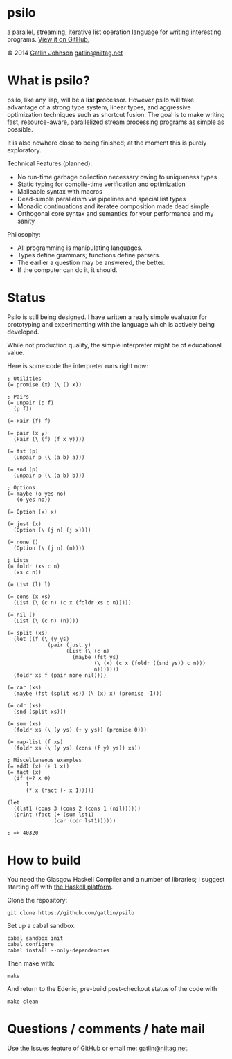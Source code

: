 psilo
=====

a parallel, streaming, iterative list operation language for writing interesting
programs. [View it on GitHub.](https://github.com/gatlin/psilo)

&copy; 2014 [Gatlin Johnson](http://niltag.net) <gatlin@niltag.net>

What is psilo?
===

psilo, like any lisp, will be a **lis**t **p**rocessor. However psilo will
take advantage of a strong type system, linear types, and aggressive
optimization techniques such as shortcut fusion. The goal is to make writing
fast, resource-aware, parallelized stream processing programs as simple as
possible.

It is also nowhere close to being finished; at the moment this is purely
exploratory.

Technical Features (planned):

- No run-time garbage collection necessary owing to uniqueness types
- Static typing for compile-time verification and optimization
- Malleable syntax with macros
- Dead-simple parallelism via pipelines and special list types
- Monadic continuations and iteratee composition made dead simple
- Orthogonal core syntax and semantics for your performance and my sanity

Philosophy:

- All programming is manipulating languages.
- Types define grammars; functions define parsers.
- The earlier a question may be answered, the better.
- If the computer can do it, it should.

Status
===

Psilo is still being designed. I have written a really simple evaluator for
prototyping and experimenting with the language which is actively being
developed.

While not production quality, the simple interpreter might be of educational
value.

Here is some code the interpreter runs right now:

    ; Utilities
    (= promise (x) (\ () x))

    ; Pairs
    (= unpair (p f)
      (p f))

    (= Pair (f) f)

    (= pair (x y)
      (Pair (\ (f) (f x y))))

    (= fst (p)
      (unpair p (\ (a b) a)))

    (= snd (p)
      (unpair p (\ (a b) b)))

    ; Options
    (= maybe (o yes no)
       (o yes no))

    (= Option (x) x)

    (= just (x)
      (Option (\ (j n) (j x))))

    (= none ()
      (Option (\ (j n) (n))))

    ; Lists
    (= foldr (xs c n)
      (xs c n))

    (= List (l) l)

    (= cons (x xs)
      (List (\ (c n) (c x (foldr xs c n)))))

    (= nil ()
      (List (\ (c n) (n))))

    (= split (xs)
      (let ((f (\ (y ys)
                 (pair (just y)
                       (List (\ (c n)
                         (maybe (fst ys)
                                (\ (x) (c x (foldr ((snd ys)) c n)))
                                n)))))))
      (foldr xs f (pair none nil))))

    (= car (xs)
      (maybe (fst (split xs)) (\ (x) x) (promise -1)))

    (= cdr (xs)
      (snd (split xs)))

    (= sum (xs)
      (foldr xs (\ (y ys) (+ y ys)) (promise 0)))

    (= map-list (f xs)
      (foldr xs (\ (y ys) (cons (f y) ys)) xs))

    ; Miscellaneous examples
    (= add1 (x) (+ 1 x))
    (= fact (x)
      (if (=? x 0)
          1
          (* x (fact (- x 1)))))

    (let
      ((lst1 (cons 3 (cons 2 (cons 1 (nil))))))
      (print (fact (+ (sum lst1)
                   (car (cdr lst1))))))

    ; => 40320

How to build
===

You need the Glasgow Haskell Compiler and a number of libraries; I suggest
starting off with [the Haskell platform][haskellplatform].

Clone the repository:

    git clone https://github.com/gatlin/psilo

Set up a cabal sandbox:

    cabal sandbox init
    cabal configure
    cabal install --only-dependencies

Then make with:

    make

And return to the Edenic, pre-build post-checkout status of the code with

    make clean

Questions / comments / hate mail
===

Use the Issues feature of GitHub or email me: <gatlin@niltag.net>.

[parsec]: http://hackage.haskell.org/package/parsec

[mu]:
http://debasishg.blogspot.com/2012/01/learning-type-level-fixpoint-combinator.html

[comonads]: http://brianmckenna.org/blog/type_annotation_cofree

[haskellplatform]: http://haskell.org/platform
